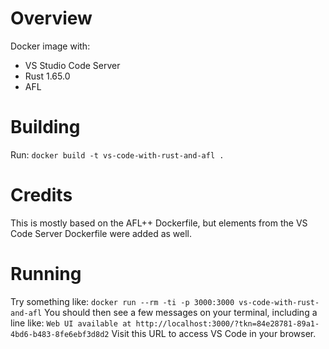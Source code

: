 # Overview

Docker image with:
* VS Studio Code Server
* Rust 1.65.0
* AFL

# Building

Run: `docker build -t vs-code-with-rust-and-afl .`

# Credits

This is mostly based on the AFL++ Dockerfile, but elements from the VS Code Server Dockerfile were added as well.

# Running

Try something like: `docker run --rm -ti -p 3000:3000 vs-code-with-rust-and-afl` You should then see a few messages on your terminal, including a line like: `Web UI available at http://localhost:3000/?tkn=84e28781-89a1-4bd6-b483-8fe6ebf3d8d2` Visit this URL to access VS Code in your browser.